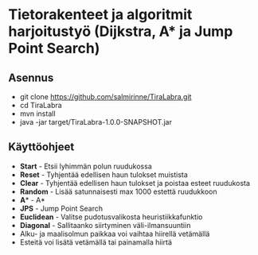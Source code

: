 # Tietorakenteet ja algoritmit harjoitustyö (Dijkstra, A* ja Jump Point Search)

## Asennus

* git clone https://github.com/salmirinne/TiraLabra.git
* cd TiraLabra
* mvn install
* java -jar target/TiraLabra-1.0.0-SNAPSHOT.jar

## Käyttöohjeet

* **Start** - Etsii lyhimmän polun ruudukossa
* **Reset** - Tyhjentää edellisen haun tulokset muistista
* **Clear** - Tyhjentää edellisen haun tulokset ja poistaa esteet ruudukosta
* **Random** - Lisää satunnaisesti max 1000 estettä ruudukkoon
* **A*** - A*
* **JPS** - Jump Point Search
* **Euclidean** - Valitse pudotusvalikosta heuristiikkafunktio
* **Diagonal** - Sallitaanko siirtyminen väli-ilmansuuntiin
* Alku- ja maalisolmun paikkaa voi vaihtaa hiirellä vetämällä
* Esteitä voi lisätä vetämällä tai painamalla hiirtä
